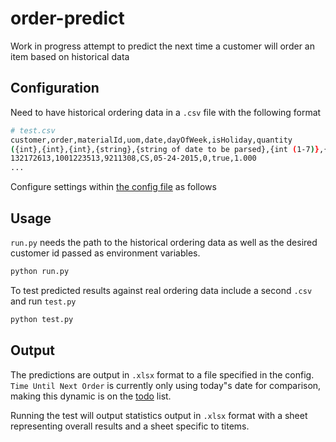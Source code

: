 # order-predict

Work in progress attempt to predict the next time a customer will order an item based on historical data

## Configuration

Need to have historical ordering data in a `.csv` file with the following format

```bash
# test.csv
customer,order,materialId,uom,date,dayOfWeek,isHoliday,quantity
({int},{int},{int},{string},{string of date to be parsed},{int (1-7)},{boolean},{int}
132172613,1001223513,9211308,CS,05-24-2015,0,true,1.000
...
```

Configure settings within [the config file](config.py) as follows

## Usage

`run.py` needs the path to the historical ordering data as well as the desired customer id passed as environment variables.

```bash
python run.py
````

To test predicted results against real ordering data include a second `.csv` and run `test.py`

```bash
python test.py
``` 

## Output

The predictions are output in `.xlsx` format to a file specified in the config. `Time Until Next Order` is currently only using today"s date for comparison, making this dynamic is on the [todo](TODO.md) list.

Running the test will output statistics output in `.xlsx` format with a sheet representing overall results and a sheet specific to titems.